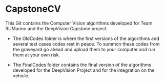 # CapstoneCV
This Git contains the Computer Vision algorithms developed  for Team RUMarino and the DeepVision Capstone project. 

  - The OldCodes folder is where the first versions of the algorithms and several test cases codes rest in peace. To summon these codes       from the graveyard go ahead and upload them to your computer and run them at your own risk.   

  - The FinalCodes folder contains the final version of the algorithms developed for the DeepVision Project and for the integration on the vehicle. 
